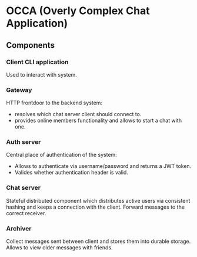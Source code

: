 # OCCA (Overly Complex Chat Application)

## Components

### Client CLI application
Used to interact with system.

### Gateway
HTTP frontdoor to the backend system:
- resolves which chat server client should connect to.
- provides online members functionality and allows to start a chat with one.

### Auth server
Central place of authentication of the system:
- Allows to authenticate via username/password and returns a JWT token.
- Valides whether authentication header is valid.


### Chat server
Stateful distributed component which distributes active users via consistent hashing and keeps
a connection with the client. Forward messages to the correct receiver.

### Archiver
Collect messages sent between client and stores them into durable storage. Allows to view older messages with friends.